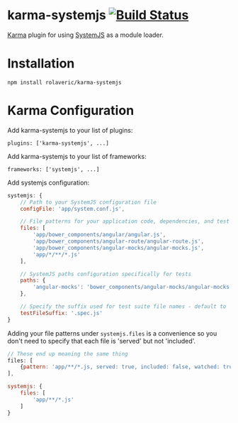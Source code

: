 # karma-systemjs    [![Build Status](https://travis-ci.org/rolaveric/karma-systemjs.png?branch=master)](https://travis-ci.org/rolaveric/karma-systemjs)
[Karma](http://karma-runner.github.io/) plugin for using [SystemJS](https://github.com/systemjs/systemjs) as a module loader.

# Installation

`npm install rolaveric/karma-systemjs`

# Karma Configuration

Add karma-systemjs to your list of plugins:

`plugins: ['karma-systemjs', ...]`

Add karma-systemjs to your list of frameworks:

`frameworks: ['systemjs', ...]`

Add systemjs configuration:

```js
systemjs: {
	// Path to your SystemJS configuration file
	configFile: 'app/system.conf.js',

	// File patterns for your application code, dependencies, and test suites
	files: [
		'app/bower_components/angular/angular.js',
		'app/bower_components/angular-route/angular-route.js',
		'app/bower_components/angular-mocks/angular-mocks.js',
		'app/*/**/*.js'
	],

	// SystemJS paths configuration specifically for tests
	paths: {
		'angular-mocks': 'bower_components/angular-mocks/angular-mocks.js'
	},

	// Specify the suffix used for test suite file names - default to '_test.js'
	testFileSuffix: '.spec.js'
}
```

Adding your file patterns under `systemjs.files` is a convenience so you don't need to specify that each file is 'served' but not 'included'.

```js
// These end up meaning the same thing
files: [
	{pattern: 'app/**/*.js, served: true, included: false, watched: true}
],

systemjs: {
	files: [
		'app/**/*.js'
	]
}
```